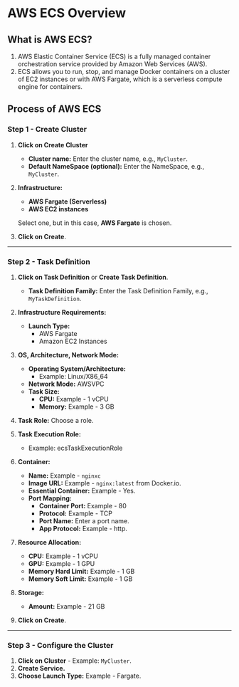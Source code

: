 
# AWS ECS Overview

## What is AWS ECS?
1. AWS Elastic Container Service (ECS) is a fully managed container orchestration service provided by Amazon Web Services (AWS).
2. ECS allows you to run, stop, and manage Docker containers on a cluster of EC2 instances or with AWS Fargate, which is a serverless compute engine for containers.

## Process of AWS ECS

### Step 1 - Create Cluster
1. **Click on Create Cluster**
   - **Cluster name:** Enter the cluster name, e.g., `MyCluster`.
   - **Default NameSpace (optional):** Enter the NameSpace, e.g., `MyCluster`.

2. **Infrastructure:**
   - **AWS Fargate (Serverless)**
   - **AWS EC2 instances**

   Select one, but in this case, **AWS Fargate** is chosen.

3. **Click on Create**.

---

### Step 2 - Task Definition
1. **Click on Task Definition** or **Create Task Definition**.
   - **Task Definition Family:** Enter the Task Definition Family, e.g., `MyTaskDefinition`.

2. **Infrastructure Requirements:**
   - **Launch Type:** 
     - AWS Fargate
     - Amazon EC2 Instances

3. **OS, Architecture, Network Mode:**
   - **Operating System/Architecture:** 
     - Example: Linux/X86_64
   - **Network Mode:** AWSVPC
   - **Task Size:**
     - **CPU:** Example - 1 vCPU
     - **Memory:** Example - 3 GB

4. **Task Role:** Choose a role.

5. **Task Execution Role:** 
   - Example: ecsTaskExecutionRole

6. **Container:**
   - **Name:** Example - `nginxc`
   - **Image URL:** Example - `nginx:latest` from Docker.io.
   - **Essential Container:** Example - Yes.
   - **Port Mapping:** 
     - **Container Port:** Example - 80
     - **Protocol:** Example - TCP
     - **Port Name:** Enter a port name.
     - **App Protocol:** Example - http.

7. **Resource Allocation:**
   - **CPU:** Example - 1 vCPU
   - **GPU:** Example - 1 GPU
   - **Memory Hard Limit:** Example - 1 GB
   - **Memory Soft Limit:** Example - 1 GB

8. **Storage:**
   - **Amount:** Example - 21 GB

9. **Click on Create**.

---

### Step 3 - Configure the Cluster
1. **Click on Cluster** - Example: `MyCluster`.
2. **Create Service.**
3. **Choose Launch Type:** Example - Fargate.